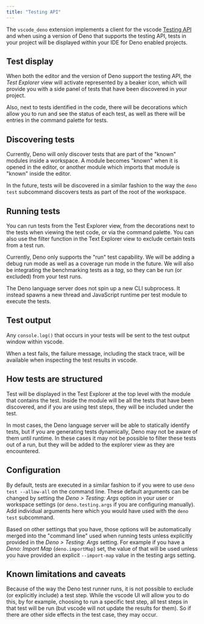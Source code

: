 ```yaml
---
title: "Testing API"
---
```


The `vscode_deno` extension implements a client for the vscode
[Testing API](https://code.visualstudio.com/api/extension-guides/testing) and
when using a version of Deno that supports the testing API, tests in your
project will be displayed within your IDE for Deno enabled projects.

## Test display

When both the editor and the version of Deno support the testing API, the _Test
Explorer_ view will activate represented by a beaker icon, which will provide
you with a side panel of tests that have been discovered in your project.

Also, next to tests identified in the code, there will be decorations which
allow you to run and see the status of each test, as well as there will be
entries in the command palette for tests.

## Discovering tests

Currently, Deno will only discover tests that are part of the "known" modules
inside a workspace. A module becomes "known" when it is opened in the editor, or
another module which imports that module is "known" inside the editor.

In the future, tests will be discovered in a similar fashion to the way the
`deno test` subcommand discovers tests as part of the root of the workspace.

## Running tests

You can run tests from the Test Explorer view, from the decorations next to the
tests when viewing the test code, or via the command palette. You can also use
the filter function in the Text Explorer view to exclude certain tests from a
test run.

Currently, Deno only supports the "run" test capability. We will be adding a
debug run mode as well as a coverage run mode in the future. We will also be
integrating the benchmarking tests as a _tag_, so they can be run (or excluded)
from your test runs.

The Deno language server does not spin up a new CLI subprocess. It instead
spawns a new thread and JavaScript runtime per test module to execute the tests.

## Test output

Any `console.log()` that occurs in your tests will be sent to the test output
window within vscode.

When a test fails, the failure message, including the stack trace, will be
available when inspecting the test results in vscode.

## How tests are structured

Test will be displayed in the Test Explorer at the top level with the module
that contains the test. Inside the module will be all the tests that have been
discovered, and if you are using test steps, they will be included under the
test.

In most cases, the Deno language server will be able to statically identify
tests, but if you are generating tests dynamically, Deno may not be aware of
them until runtime. In these cases it may not be possible to filter these tests
out of a run, but they will be added to the explorer view as they are
encountered.

## Configuration

By default, tests are executed in a similar fashion to if you were to use
`deno test --allow-all` on the command line. These default arguments can be
changed by setting the _Deno > Testing: Args_ option in your user or workspace
settings (or `deno.testing.args` if you are configuring manually). Add
individual arguments here which you would have used with the `deno test`
subcommand.

Based on other settings that you have, those options will be automatically
merged into the "command line" used when running tests unless explicitly
provided in the _Deno > Testing: Args_ setting. For example if you have a _Deno:
Import Map_ (`deno.importMap`) set, the value of that will be used unless you
have provided an explicit `--import-map` value in the testing args setting.

## Known limitations and caveats

Because of the way the Deno test runner runs, it is not possible to exclude (or
explicitly include) a test step. While the vscode UI will allow you to do this,
by for example, choosing to run a specific test step, all test steps in that
test will be run (but vscode will not update the results for them). So if there
are other side effects in the test case, they may occur.
